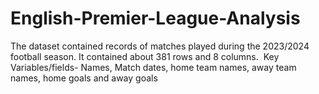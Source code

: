 # English-Premier-League-Analysis
The dataset contained records of matches played during the 2023/2024 football season. It contained about 381 rows and 8 columns. ‎ ‎Key Variables/fields- Names, Match dates, home team names, away team names, home goals and away goals 
